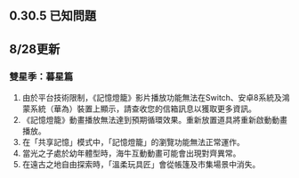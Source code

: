 ## 0.30.5 已知問題

## 8/28更新
### 雙星季：暮星篇
1. 由於平台技術限制，《記憶燈籠》影片播放功能無法在Switch、安卓8系統及鴻蒙系統（華為）裝置上顯示，請查收您的信箱訊息以獲取更多資訊。
2. 《記憶燈籠》動畫播放無法達到預期循環效果。重新放置道具將重新啟動動畫播放。
3. 在「共享記憶」模式中，「記憶燈籠」的瀏覽功能無法正常運作。
4. 當光之子處於幼年體型時，海牛互動動畫可能會出現對齊異常。
5. 在遠古之地自由探索時，「溫柔玩具匠」會從帳篷及市集場景中消失。